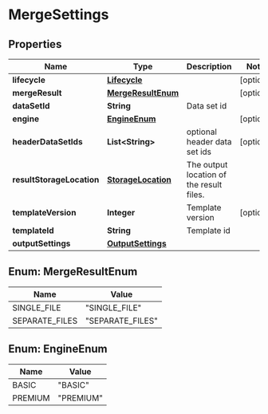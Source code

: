 
# MergeSettings

## Properties
Name | Type | Description | Notes
------------ | ------------- | ------------- | -------------
**lifecycle** | [**Lifecycle**](Lifecycle.md) |  |  [optional]
**mergeResult** | [**MergeResultEnum**](#MergeResultEnum) |  |  [optional]
**dataSetId** | **String** | Data set id | 
**engine** | [**EngineEnum**](#EngineEnum) |  |  [optional]
**headerDataSetIds** | **List&lt;String&gt;** | optional header data set ids |  [optional]
**resultStorageLocation** | [**StorageLocation**](StorageLocation.md) | The output location of the result files. | 
**templateVersion** | **Integer** | Template version |  [optional]
**templateId** | **String** | Template id | 
**outputSettings** | [**OutputSettings**](OutputSettings.md) |  | 


<a name="MergeResultEnum"></a>
## Enum: MergeResultEnum
Name | Value
---- | -----
SINGLE_FILE | &quot;SINGLE_FILE&quot;
SEPARATE_FILES | &quot;SEPARATE_FILES&quot;


<a name="EngineEnum"></a>
## Enum: EngineEnum
Name | Value
---- | -----
BASIC | &quot;BASIC&quot;
PREMIUM | &quot;PREMIUM&quot;



